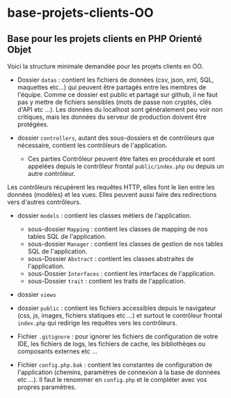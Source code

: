 # base-projets-clients-OO
## Base pour les projets clients en PHP Orienté Objet

Voici la structure minimale demandée pour les projets clients en OO.

- Dossier `datas` : contient les fichiers de données (csv, json, xml, SQL, maquettes etc...) qui peuvent être partagés entre les membres de l'équipe. Comme ce dossier est public et partagé sur github, il ne faut pas y mettre de fichiers sensibles (mots de passe non cryptés, clés d'API etc ...). Les données du localhost sont généralement peu voir non critiques, mais les données du serveur de production doivent être protégées.


- dossier `controllers`, autant des sous-dossiers et de contrôleurs que nécessaire, contient les contrôleurs de l'application.
    - Ces parties Contrôleur peuvent être faites en procédurale et sont appelées depuis le contrôleur frontal `public/index.php` ou depuis un autre contrôleur.
  
Les contrôleurs récupèrent les requêtes HTTP, elles font le lien entre les données (modèles) et les vues. Elles peuvent aussi faire des redirections vers d'autres contrôleurs.


- dossier `models` : contient les classes métiers de l'application.
  - sous-dossier `Mapping` : contient les classes de mapping de nos tables SQL de l'application.
  - sous-dossier `Manager` : contient les classes de gestion de nos tables SQL de l'application.
  - sous-Dossier `Abstract` : contient les classes abstraites de l'application.
  - sous-Dossier `Interfaces` : contient les interfaces de l'application.
  - sous-Dossier `trait` : contient les traits de l'application.
- dossier `views`
- dossier `public` : contient les fichiers accessibles depuis le navigateur (css, js, images, fichiers statiques etc ...) et surtout le contrôleur frontal `index.php` qui redirige les requêtes vers les contrôleurs.

- Fichier `.gitignore` : pour ignorer les fichiers de configuration de votre IDE, les fichiers de logs, les fichiers de cache, les bibliothèqes ou composants externes etc ...

- Fichier `config.php.bak` : contient les constantes de configuration de l'application (chemins, paramètres de connexion à la base de données etc ...). Il faut le renommer en `config.php` et le compléter avec vos propres paramètres.

